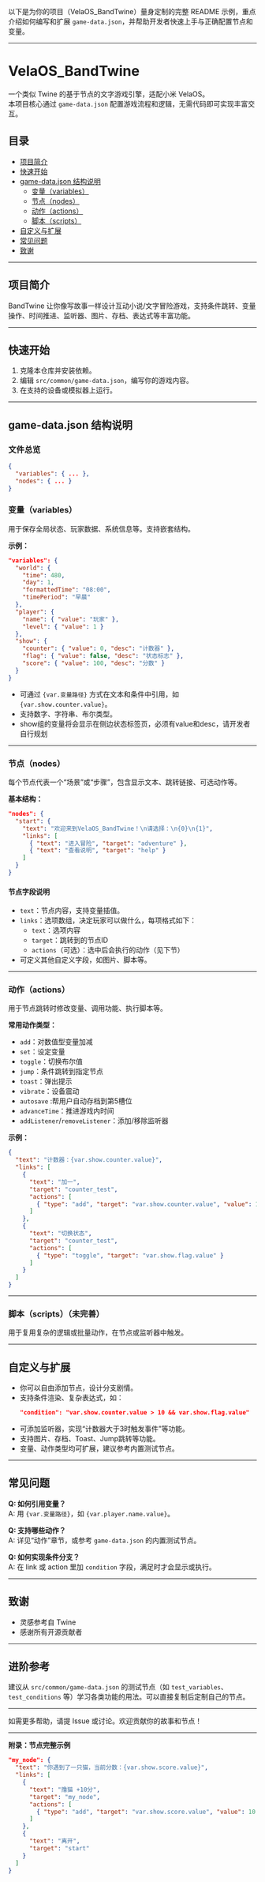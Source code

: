 以下是为你的项目（VelaOS_BandTwine）量身定制的完整 README 示例，重点介绍如何编写和扩展 `game-data.json`，并帮助开发者快速上手与正确配置节点和变量。

---

# VelaOS_BandTwine

一个类似 Twine 的基于节点的文字游戏引擎，适配小米 VelaOS。  
本项目核心通过 `game-data.json` 配置游戏流程和逻辑，无需代码即可实现丰富交互。

## 目录

- [项目简介](#项目简介)
- [快速开始](#快速开始)
- [game-data.json 结构说明](#game-datajson-结构说明)
  - [变量（variables）](#变量variables)
  - [节点（nodes）](#节点nodes)
  - [动作（actions）](#动作actions)
  - [脚本（scripts）](#脚本scripts)
- [自定义与扩展](#自定义与扩展)
- [常见问题](#常见问题)
- [致谢](#致谢)

---

## 项目简介

BandTwine 让你像写故事一样设计互动小说/文字冒险游戏，支持条件跳转、变量操作、时间推进、监听器、图片、存档、表达式等丰富功能。

---

## 快速开始

1. 克隆本仓库并安装依赖。
2. 编辑 `src/common/game-data.json`，编写你的游戏内容。
3. 在支持的设备或模拟器上运行。

---

## game-data.json 结构说明

### 文件总览

```json
{
  "variables": { ... },
  "nodes": { ... }
}
```

### 变量（variables）

用于保存全局状态、玩家数据、系统信息等。支持嵌套结构。

**示例：**

```json
"variables": {
  "world": {
    "time": 480,
    "day": 1,
    "formattedTime": "08:00",
    "timePeriod": "早晨"
  },
  "player": {
    "name": { "value": "玩家" },
    "level": { "value": 1 }
  },
  "show": {
    "counter": { "value": 0, "desc": "计数器" },
    "flag": { "value": false, "desc": "状态标志" },
    "score": { "value": 100, "desc": "分数" }
  }
}
```

- 可通过 `{var.变量路径}` 方式在文本和条件中引用，如 `{var.show.counter.value}`。
- 支持数字、字符串、布尔类型。
- show组的变量将会显示在侧边状态标签页，必须有value和desc，请开发者自行规划

---

### 节点（nodes）

每个节点代表一个“场景”或“步骤”，包含显示文本、跳转链接、可选动作等。

**基本结构：**

```json
"nodes": {
  "start": {
    "text": "欢迎来到VelaOS_BandTwine！\n请选择：\n{0}\n{1}",
    "links": [
      { "text": "进入冒险", "target": "adventure" },
      { "text": "查看说明", "target": "help" }
    ]
  }
}
```

#### 节点字段说明

- `text`：节点内容，支持变量插值。
- `links`：选项数组，决定玩家可以做什么，每项格式如下：
  - `text`：选项内容
  - `target`：跳转到的节点ID
  - `actions`（可选）：选中后会执行的动作（见下节）
- 可定义其他自定义字段，如图片、脚本等。

---

### 动作（actions）

用于节点跳转时修改变量、调用功能、执行脚本等。

**常用动作类型：**

- `add`：对数值型变量加减
- `set`：设定变量
- `toggle`：切换布尔值
- `jump`：条件跳转到指定节点
- `toast`：弹出提示
- `vibrate`：设备震动
- `autosave` :帮用户自动存档到第5槽位
- `advanceTime`：推进游戏内时间
- `addListener`/`removeListener`：添加/移除监听器

**示例：**

```json
{
  "text": "计数器：{var.show.counter.value}",
  "links": [
    {
      "text": "加一",
      "target": "counter_test",
      "actions": [
        { "type": "add", "target": "var.show.counter.value", "value": 1 }
      ]
    },
    {
      "text": "切换状态",
      "target": "counter_test",
      "actions": [
        { "type": "toggle", "target": "var.show.flag.value" }
      ]
    }
  ]
}
```

---

### 脚本（scripts）（未完善）

用于复用复杂的逻辑或批量动作，在节点或监听器中触发。

---

## 自定义与扩展

- 你可以自由添加节点，设计分支剧情。
- 支持条件渲染、复杂表达式，如：
  ```json
  "condition": "var.show.counter.value > 10 && var.show.flag.value"
  ```
- 可添加监听器，实现“计数器大于3时触发事件”等功能。
- 支持图片、存档、Toast、Jump跳转等功能。
- 变量、动作类型均可扩展，建议参考内置测试节点。

---

## 常见问题

**Q: 如何引用变量？**  
A: 用 `{var.变量路径}`，如 `{var.player.name.value}`。

**Q: 支持哪些动作？**  
A: 详见“动作”章节，或参考 `game-data.json` 的内置测试节点。

**Q: 如何实现条件分支？**  
A: 在 link 或 action 里加 `condition` 字段，满足时才会显示或执行。

---

## 致谢

- 灵感参考自 Twine
- 感谢所有开源贡献者

---

## 进阶参考

建议从 `src/common/game-data.json` 的测试节点（如 `test_variables`、`test_conditions` 等）学习各类功能的用法。可以直接复制后定制自己的节点。

---

如需更多帮助，请提 Issue 或讨论。欢迎贡献你的故事和节点！

---

**附录：节点完整示例**

```json
"my_node": {
  "text": "你遇到了一只猫，当前分数：{var.show.score.value}",
  "links": [
    {
      "text": "撸猫 +10分",
      "target": "my_node",
      "actions": [
        { "type": "add", "target": "var.show.score.value", "value": 10 }
      ]
    },
    {
      "text": "离开",
      "target": "start"
    }
  ]
}
```
